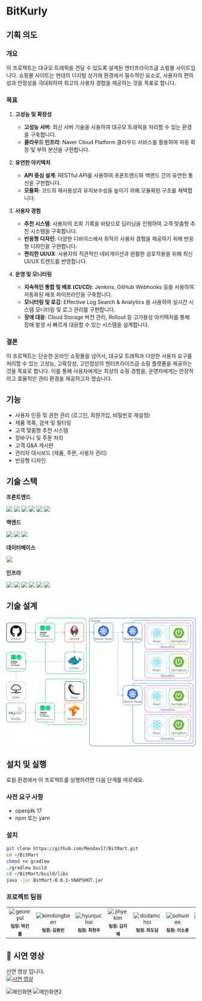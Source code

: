# BitKurly

## 기획 의도

### 개요

이 프로젝트는 대규모 트래픽을 견딜 수 있도록 설계된 엔터프라이즈급 쇼핑몰 사이트입니다. 쇼핑몰 사이트는 현대의 디지털 상거래 환경에서 필수적인 요소로, 사용자의 편의성과 안정성을 극대화하여 최고의 사용자 경험을 제공하는 것을 목표로 합니다.

### 목표

1. **고성능 및 확장성**
    - **고성능 서버**: 최신 서버 기술을 사용하여 대규모 트래픽을 처리할 수 있는 환경을 구축합니다.
    - **클라우드 인프라**: Naver Cloud Platform 클라우드 서비스를 활용하여 자동 확장 및 부하 분산을 구현합니다.

3. **유연한 아키텍처**
    - **API 중심 설계**: RESTful API를 사용하여 프론트엔드와 백엔드 간의 유연한 통신을 구현합니다.
    - **모듈화**: 코드의 재사용성과 유지보수성을 높이기 위해 모듈화된 구조를 채택합니다.

4. **사용자 경험**
    - **추천 시스템**: 사용자의 조회 기록을 바탕으로 딥러닝을 진행하여 고객 맞춤형 추천 시스템을 구축합니다.
    - **반응형 디자인**: 다양한 디바이스에서 최적의 사용자 경험을 제공하기 위해 반응형 디자인을 구현합니다.
    - **편리한 UI/UX**: 사용자의 직관적인 네비게이션과 원활한 상호작용을 위해 최신 UI/UX 트렌드를 반영합니다.

5. **운영 및 모니터링**
    - **지속적인 통합 및 배포 (CI/CD)**: Jenkins, GitHub Webhooks 등을 사용하여 자동화된 배포 파이프라인을 구축합니다.
    - **모니터링 및 로깅**: Effective Log Search & Analytics 을 사용하여 실시간 시스템 모니터링 및 로그 관리를 구현합니다.
    - **장애 대응**: Cloud Storage 버전 관리, Rollout 등 고가용성 아키텍처를 통해 장애 발생 시 빠르게 대응할 수 있는 시스템을 설계합니다.

### 결론

이 프로젝트는 단순한 온라인 쇼핑몰을 넘어서, 대규모 트래픽과 다양한 사용자 요구를 처리할 수 있는 고성능, 고확장성, 고안정성의 엔터프라이즈급 쇼핑 플랫폼을 제공하는 것을 목표로 합니다. 이를 통해 사용자에게는 최상의 쇼핑 경험을, 운영자에게는 안정적이고 효율적인 관리 환경을 제공하고자 했습니다.

## 기능

- 사용자 인증 및 권한 관리 (로그인, 회원가입, 비밀번호 재설정)
- 제품 목록, 검색 및 필터링
- 고객 맞춤형 추천 시스템
- 장바구니 및 주문 처리
- 고객 Q&A 게시판
- 관리자 대시보드 (제품, 주문, 사용자 관리)
- 반응형 디자인

## 기술 스택

**프론트엔드**
<p align="left">
  <img src="https://img.shields.io/badge/React-blue?style=for-the-badge&logo=React&logoColor=%2361DAFB">
  <img src="https://img.shields.io/badge/html-%23E34F26?style=for-the-badge&logo=html5&logoColor=white">
  <img src="https://img.shields.io/badge/css-%231572B6?style=for-the-badge&logo=css3&logoColor=white">
  <img src="https://img.shields.io/badge/javascript-%23F7DF1E?style=for-the-badge&logo=javascript&logoColor=white">
  <img src="https://img.shields.io/badge/redux-%23764ABC?style=for-the-badge&logo=redux&logoColor=white">
  <img src="https://img.shields.io/badge/axios-%235A29E4?style=for-the-badge&logo=axios&logoColor=white">
</p>

**백엔드**
<p align="left">
  <img src="https://img.shields.io/badge/springboot-%236DB33F?style=for-the-badge&logo=springboot&logoColor=white">
  <img src="https://img.shields.io/badge/mybatis-%23000000?style=for-the-badge">
  <img src="https://img.shields.io/badge/tensorflow-%23FF6F00?style=for-the-badge&logo=tensorflow&logoColor=white">
</p>

**데이터베이스**
<p align="left">
  <img src="https://img.shields.io/badge/mysql-%234479A1?style=for-the-badge&logo=mysql&logoColor=white">
</p>

**인프라**
<p align="left">
  <img src="https://img.shields.io/badge/naver_cloud_platform-%2303C75A?style=for-the-badge&logo=naver&logoColor=white&link=https%3A%2F%2Fwww.ncloud.com">
  <img src="https://img.shields.io/badge/docker-%232496ED?style=for-the-badge&logo=docker&logoColor=white">
  <img src="https://img.shields.io/badge/kubernetes-%23326CE5?style=for-the-badge&logo=kubernetes&logoColor=white">
  <img src="https://img.shields.io/badge/Ubuntu-%23E95420?style=for-the-badge&logo=Ubuntu&logoColor=white">
  <img src="https://img.shields.io/badge/jenkins-%23D24939?style=for-the-badge&logo=jenkins&logoColor=white">
  <img src="https://img.shields.io/badge/flask-%23000000?style=for-the-badge&logo=flask&logoColor=white">
</p>

## 기술 설계
<p align="left">
  <img src="./images/BitKurly_Architecture.png">
</p>

## 설치 및 실행

로컬 환경에서 이 프로젝트를 실행하려면 다음 단계를 따르세요.

### 사전 요구 사항

- openjdk 17
- npm 또는 yarn

### 설치
   ```bash
  git clone https://github.com/Mendax17/BitMart.git
  cd ~/BitMart
  chmod +x gradlew
  ./gradlew build
  cd ~/BitMart/build/libs
  java -jar BitMart-0.0.1-SNAPSHOT.jar
   ```


### 프로젝트 팀원

<table>
  <tr>
    <td align="center">
      <img src="https://avatars.githubusercontent.com/u/109847507?v=4" width="100px" alt="geonryul" /><br />
      <sub><b>팀장: 박건률</b></sub>
    </td>
    <td align="center">
      <img src="https://avatars.githubusercontent.com/u/97274814?v=4" width="100px" alt="kimdongbeen" /><br />
      <sub><b>팀원: 김동빈</b></sub>
    </td>
    <td align="center">
      <img src="https://avatars.githubusercontent.com/u/123456789?v=4" width="100px" alt="hyunjuchoi" /><br />
      <sub><b>팀원: 최현주</b></sub>
    </td>
    <td align="center">
      <img src="https://avatars.githubusercontent.com/u/121778189?v=4" width="100px" alt="jihyekim" /><br />
      <sub><b>팀원: 김지혜</b></sub>
    </td>
    <td align="center">
      <img src="https://avatars.githubusercontent.com/u/121652059?v=4" width="100px" alt="dodamchoi" /><br />
      <sub><b>팀원: 최도담</b></sub>
    </td>
    <td align="center">
      <img src="https://avatars.githubusercontent.com/u/888888888?v=4" width="100px" alt="sohunlee" /><br />
      <sub><b>팀원: 이소훈</b></sub>
    </td>
    <td align="center">
      <img src="https://avatars.githubusercontent.com/u/120912398?v=4" width="100px" alt="sukyungshin" /><br />
      <sub><b>팀원: 신수경</b></sub>
    </td>
  </tr>
</table>

## 📜 시연 영상
신연 영상 입니다.<br>
[![시연 영상](https://img.youtube.com/vi/KuC75BzBEE8/0.jpg)](https://youtu.be/KuC75BzBEE8)

![메인화면](https://i.imgur.com/UKtmRBI.jpg)
![메인화면2](https://imgur.com/BR04DA8.jpg)
